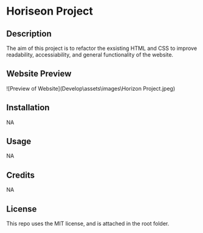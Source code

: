 # Horiseon Project

## Description
The aim of this project is to refactor the exsisting HTML and CSS to improve readability, accessiability, and general functionality of the website. 

## Website Preview
![Preview of Website](Develop\assets\images\Horizon Project.jpeg)

## Installation
NA

## Usage
NA

## Credits
NA

## License
This repo uses the MIT license, and is attached in the root folder.


